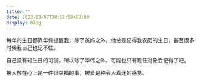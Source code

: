 ```yaml
---
title: ""
date: 2023-03-07T20:17:58+08:00
display: blog
---
```


每年的生日都靠华伟提醒我，除了爸妈之外，他总是记得我农历的生日，甚至很多时候我自己也记不住。

自己没有过生日的习惯，所以除了华伟之外，可能也只有现任对象会记得了吧。

被人放在心上是一件很幸福的事，被爱是种令人着迷的感觉。
